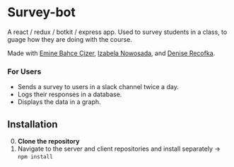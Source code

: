 # Survey-bot

A react / redux / botkit / express app. Used to survey students in a class, to guage how they are doing with the course. 

Made with [Emine Bahce Çizer](https://github.com/eminebahce), [Izabela Nowosada](https://github.com/niza25), and [Denise Recofka](https://github.com/recofka).

### For Users

* Sends a survey to users in a slack channel twice a day.
* Logs their responses in a database.
* Displays the data in a graph.

## Installation
  0. **Clone the repository**
  1. Navigate to the server and client repositories and install separately ->
    ``` npm install ```

